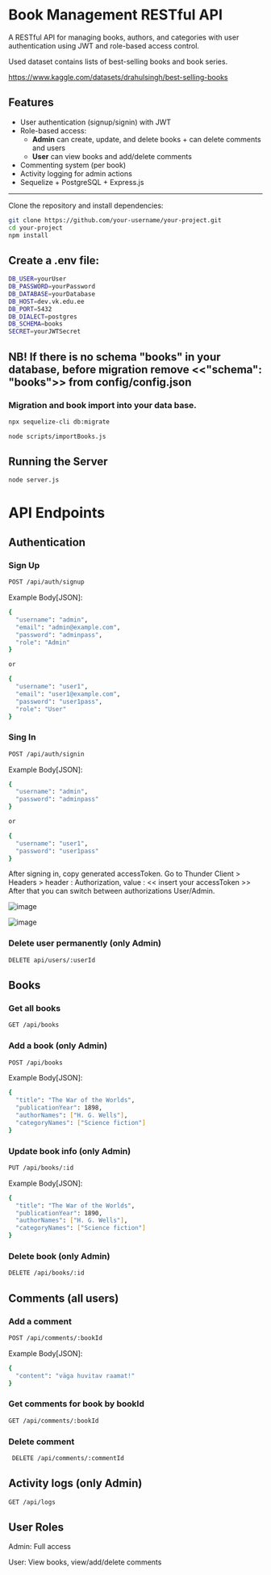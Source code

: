 # Book Management RESTful API

A RESTful API for managing books, authors, and categories with user authentication using JWT and role-based access control.

Used dataset contains lists of best-selling books and book series.

https://www.kaggle.com/datasets/drahulsingh/best-selling-books

## Features

- User authentication (signup/signin) with JWT
- Role-based access:
  - **Admin** can create, update, and delete books + can delete comments and users
  - **User** can view books and add/delete comments
- Commenting system (per book)
- Activity logging for admin actions
- Sequelize + PostgreSQL + Express.js

---

Clone the repository and install dependencies:

```bash
git clone https://github.com/your-username/your-project.git
cd your-project
npm install
```

## Create a .env file:

```bash
DB_USER=yourUser
DB_PASSWORD=yourPassword
DB_DATABASE=yourDatabase
DB_HOST=dev.vk.edu.ee
DB_PORT=5432
DB_DIALECT=postgres
DB_SCHEMA=books
SECRET=yourJWTSecret
```
## NB! If there is no schema "books" in your database, before migration remove <<"schema": "books">> from config/config.json

### Migration and book import into your data base.
```bash
npx sequelize-cli db:migrate
```
```bash
node scripts/importBooks.js
```

## Running the Server

```bash
node server.js
```

# API Endpoints
## Authentication
### Sign Up

```bash
POST /api/auth/signup
```

Example Body[JSON]:

```bash
{
  "username": "admin",
  "email": "admin@example.com",
  "password": "adminpass",
  "role": "Admin"
}

or

{
  "username": "user1",
  "email": "user1@example.com",
  "password": "user1pass",
  "role": "User"
}
```

### Sing In

```bash
POST /api/auth/signin
```

Example Body[JSON]:

```bash
{
  "username": "admin",
  "password": "adminpass"
}

or

{
  "username": "user1",
  "password": "user1pass"
}
```
After signing in, copy generated accessToken. Go to Thunder Client > Headers > header : Authorization, value : << insert your accessToken >>
After that you can switch between authorizations User/Admin.

![image](https://github.com/user-attachments/assets/32f64e3a-cbc9-4343-ba24-70d01ce0befe)

![image](https://github.com/user-attachments/assets/72f2343b-917e-4b83-82e0-6869f7ebb736)



### Delete user permanently (only Admin)
```bash
DELETE api/users/:userId
```

## Books
### Get all books
```bash
GET /api/books
```
### Add a book (only Admin)
```bash
POST /api/books
```
Example Body[JSON]:
```bash
{
  "title": "The War of the Worlds",
  "publicationYear": 1898,
  "authorNames": ["H. G. Wells"],
  "categoryNames": ["Science fiction"]
}
```
### Update book info (only Admin)
```bash
PUT /api/books/:id
```
Example Body[JSON]:
```bash
{
  "title": "The War of the Worlds",
  "publicationYear": 1890,
  "authorNames": ["H. G. Wells"],
  "categoryNames": ["Science fiction"]
}
```
### Delete book (only Admin)
```bash
DELETE /api/books/:id
```

## Comments (all users)

### Add a comment 
```bash
POST /api/comments/:bookId
```
Example Body[JSON]: 
```bash
{
  "content": "väga huvitav raamat!"
}
```
### Get comments for book by bookId
```bash
GET /api/comments/:bookId
```

### Delete comment
```bash
 DELETE /api/comments/:commentId
```
## Activity logs (only Admin)
```bash
GET /api/logs
```

## User Roles

Admin: Full access

User: View books, view/add/delete comments
